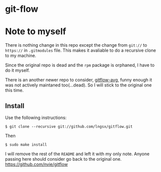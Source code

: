 git-flow
========

# Note to myself
There is nothing change in this repo except the change from `git://` to `https://` in `.gitmodules` file. This makes it avaliable to do a recursive clone to my machine.

Since the original repo is dead and the `rpm` package is orphaned, I have to do it myself.

There is an another newer repo to consider, [gitflow-avg](https://github.com/petervanderdoes/gitflow-avh), funny enough it was not actively maintaned too(...dead). So I will stick to the original one this time.


## Install
Use the following instructions:

	$ git clone --recursive git://github.com/lngsx/gitflow.git

Then

	$ sudo make install



I will remove the rest of the `README` and left it with my only note. Anyone passing here should consider go back to the original one. https://github.com/nvie/gitflow
